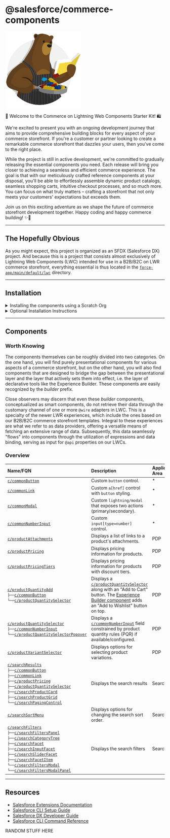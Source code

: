 # @salesforce/commerce-components

![recipes-logo](recipes-logo.png)

🌟 Welcome to the Commerce on Lightning Web Components Starter Kit! 🛍️

We're excited to present you with an ongoing development journey that aims to provide comprehensive building blocks for every aspect of your commerce storefront. If you're a customer or partner looking to create a remarkable commerce storefront that dazzles your users, then you've come to the right place.

While the project is still in active development, we're committed to gradually releasing the essential components you need. Each release will bring you closer to achieving a seamless and efficient commerce experience. The goal is that with our meticulously crafted reference components at your disposal, you'll be able to effortlessly assemble dynamic product catalogs, seamless shopping carts, intuitive checkout processes, and so much more. You can focus on what truly matters – crafting a storefront that not only meets your customers' expectations but exceeds them.

Join us on this exciting adventure as we shape the future of commerce storefront development together. Happy coding and happy commerce building! ✨🚀

---

## The Hopefully Obvious

As you might expect, this project is organized as an SFDX (Salesforce DX) project. And because this is a project that consists almost exclusively of Lightning Web Components (LWC) intended for use in a B2B/B2C on LWR commerce storefront, everything essential is thus located in the [`force-app/main/default/lwc`](force-app/main/default/lwc) directory.

---

## Installation

<details>
<summary>Installing the components using a Scratch Org</summary>

1.  Set up your environment. Follow the steps in the [Quick Start: Lightning Web Components](https://trailhead.salesforce.com/content/learn/projects/quick-start-lightning-web-components/) Trailhead project. The steps include:

    -   Enable Dev Hub in your Org
    -   Install Salesforce CLI
    -   Install Visual Studio Code
    -   Install the Visual Studio Code Salesforce extensions, including the Lightning Web Components extension

2.  If you haven't already done so, authorize your hub org and provide it with an alias (**myhuborg** in the command below):

    ```shell
    sf org login web -d -a myhuborg
    ```

3.  Clone the repositoty `forcedotcom/commerce-on-lightning-components`:

    ```shell
    git clone https://github.com/forcedotcom/commerce-on-lightning-components.git
    cd commerce-on-lightning-components
    ```

4.  Create a scratch org and provide it with an alias (**commerce-components** in the command below):

    ```shell
    sf org create scratch -f config/project-scratch-def.json -a commerce-components
    ```

5.  Push the app to your scratch org:

    ```shell
    sf project deploy start
    ```

6.  Open the scratch org:

    ```shell
    sf org open
    ```

    </details>

<details>
<summary>Optional Installation Instructions</summary>

This repository contains several files that are relevant if you want to integrate modern web development tooling to your Salesforce development processes, or to your continuous integration/continuous deployment processes.

### Code Formatting

[Prettier](https://prettier.io/) is a code formatter used to ensure consistent formatting across your code base. To use Prettier with Visual Studio Code, install [this extension](https://marketplace.visualstudio.com/items?itemName=esbenp.prettier-vscode) from the Visual Studio Code Marketplace. The [.prettierignore](.prettierignore) and [.prettierrc](.prettierrc) files are provided as part of this repository to control the behavior of the Prettier formatter.

### Code Linting

[ESLint](https://eslint.org/) is a popular JavaScript linting tool used to identify stylistic errors and erroneous constructs. To use ESLint with Visual Studio Code, install [this extension](https://marketplace.visualstudio.com/items?itemName=salesforce.salesforcedx-vscode-lwc) from the Visual Studio Code Marketplace. The [.eslintrc.cjs](force-app/main/default/lwc/.eslintrc.cjs) file is provided as part of this repository to control the behavior of the linting process in the context of Lightning Web Components development.

### Pre-Commit Hook

This repository also comes with a [package.json](package.json) file that makes it easy to set up a pre-commit hook that enforces code formatting and linting by running Prettier and ESLint every time you `git commit` changes.

To set up the formatting and linting pre-commit hook:

1. Install [Node.js](https://nodejs.org) if you haven't already done so
2. Run `npm install` in your project's root folder to install the ESLint and Prettier modules (Note: Mac users should verify that Xcode command line tools are installed before running this command.)

Prettier and ESLint will now run automatically every time you commit changes. The commit will fail if linting errors are detected. You can also run the formatting and linting from the command line using the following commands (check out [package.json](package.json) for the full list):

```shell
npm run lint
npm run format
```

</details>

---

## Components

### Worth Knowing

The components themselves can be roughly divided into two categories. On the one hand, you will find purely presentational components for various aspects of a commerce storefront, but on the other hand, you will also find components that are designed to bridge the gap between the presentational layer and the layer that actively sets them into effect, i.e. the layer of declarative tools like the Experience Builder. These components are easily recognized by the _builder_ prefix.

Close observers may discern that even these _builder_ components, conceptualized as smart components, do not retrieve their data through the customary channel of one or more `@wire` adapters in LWC. This is a specialty of the newer LWR experiences, which include the ones based on our B2B/B2C commerce storefront templates. Integral to these experiences are what we refer to as data providers, offering a versatile means of fetching an extensive range of data. Subsequently, this data seamlessly "flows" into components through the utilization of expressions and data binding, serving as input for `@api` properties on our LWCs.

### Overview

<!-- prettier-ignore -->
| Name/FQN                                                                                                                                                                                                                                                                                                                                                                                                                                                                                                                                                                                                                 | Description                                                                                                                                                                                                                                                            | Application Area |                                 Builder Support                                 |
|:-------------------------------------------------------------------------------------------------------------------------------------------------------------------------------------------------------------------------------------------------------------------------------------------------------------------------------------------------------------------------------------------------------------------------------------------------------------------------------------------------------------------------------------------------------------------------------------------------------------------------|:-----------------------------------------------------------------------------------------------------------------------------------------------------------------------------------------------------------------------------------------------------------------------|:-----------------|:-------------------------------------------------------------------------------:|
| [`c/commonButton`](force-app/main/default/lwc/commonButton)                                                                                                                                                                                                                                                                                                                                                                                                                                                                                                                                                              | Custom `button` control.                                                                                                                                                                                                                                               | *                |                                                                                 |
| [`c/commonLink`](force-app/main/default/lwc/commonLink)                                                                                                                                                                                                                                                                                                                                                                                                                                                                                                                                                                  | Custom `a[href]` control with `button` styling.                                                                                                                                                                                                                        | *                |                                                                                 |
| [`c/commonModal`](force-app/main/default/lwc/commonModal)                                                                                                                                                                                                                                                                                                                                                                                                                                                                                                                                                                | Custom `lightning/modal` that exposes two actions (primary/secondary).                                                                                                                                                                                                 | *                |                                                                                 |
| [`c/commonNumberInput`](force-app/main/default/lwc/commonNumberInput)                                                                                                                                                                                                                                                                                                                                                                                                                                                                                                                                                    | Custom `input[type=number]` control.                                                                                                                                                                                                                                   | *                |                                                                                 |
| [`c/productAttachments`](force-app/main/default/lwc/productAttachments)                                                                                                                                                                                                                                                                                                                                                                                                                                                                                                                                                  | Displays a list of links to a product's attachments.                                                                                                                                                                                                                   | PDP              |   [:white_check_mark:](force-app/main/default/lwc/builderProductAttachments)    |
| [`c/productPricing`](force-app/main/default/lwc/productPricing)                                                                                                                                                                                                                                                                                                                                                                                                                                                                                                                                                          | Displays pricing information for products.                                                                                                                                                                                                                             | PDP              |     [:white_check_mark:](force-app/main/default/lwc/builderProductPricing)      |
| [`c/productPricingTiers`](force-app/main/default/lwc/productPricingTiers)                                                                                                                                                                                                                                                                                                                                                                                                                                                                                                                                                | Displays pricing information for products with discount tiers.                                                                                                                                                                                                         | PDP              |   [:white_check_mark:](force-app/main/default/lwc/builderProductPricingTiers)   |
| [`c/productQuantityAdd`](force-app/main/default/lwc/productQuantityAdd)<br/>`├──`[`c/commonButton`](force-app/main/default/lwc/commonButton)<br/>`└──`[`c/productQuantitySelector`](force-app/main/default/lwc/productQuantitySelector)                                                                                                                                                                                                                                                                                                                                                                                  | Displays a [`c/productQuantitySelector`](force-app/main/default/lwc/productQuantitySelector) along with an "Add to Cart" button. The [Experience Builder component](force-app/main/default/lwc/builderProductPurchaseOptions) adds an "Add to Wishlist" button on top. | PDP              | [:white_check_mark:](force-app/main/default/lwc/builderProductPurchaseOptions)  |
| [`c/productQuantitySelector`](force-app/main/default/lwc/productQuantitySelector)<br/>`├──`[`c/commonNumberInput`](force-app/main/default/lwc/commonNumberInput)<br/>`└──`[`c/productQuantitySelectorPopover`](force-app/main/default/lwc/productQuantitySelectorPopover)                                                                                                                                                                                                                                                                                                                                                | Displays a [`c/commonNumberInput`](force-app/main/default/lwc/commonNumberInput) field constrained by product quantity rules (PQR) if available/configured.                                                                                                            | PDP              | [:white_check_mark:](force-app/main/default/lwc/builderProductQuantitySelector) |
| [`c/productVariantSelector`](force-app/main/default/lwc/productVariantSelector)                                                                                                                                                                                                                                                                                                                                                                                                                                                                                                                                          | Displays options for selecting product variations.                                                                                                                                                                                                                     | PDP              | [:white_check_mark:](force-app/main/default/lwc/builderProductVariantSelector)  |
| [`c/searchResults`](force-app/main/default/lwc/searchResults)<br/>`├──`[`c/commonButton`](force-app/main/default/lwc/commonButton)<br/>`├──`[`c/commonLink`](force-app/main/default/lwc/commonLink)<br/>`├──`[`c/productPricing`](force-app/main/default/lwc/productPricing)<br/>`├──`[`c/productQuantitySelector`](force-app/main/default/lwc/productQuantitySelector)<br/>`├──`[`c/searchProductCard`](force-app/main/default/lwc/searchProductCard)<br/>`├──`[`c/searchProductGrid`](force-app/main/default/lwc/searchProductGrid)<br/>`└──`[`c/searchPagingControl`](force-app/main/default/lwc/searchPagingControl) | Displays the search results                                                                                                                                                                                                                                            | Search/PLP       |      [:white_check_mark:](force-app/main/default/lwc/builderSearchResults)      |
| [`c/searchSortMenu`](force-app/main/default/lwc/searchSortMenu)                                                                                                                                                                                                                                                                                                                                                                                                                                                                                                                                                          | Displays options for changing the search sort order.                                                                                                                                                                                                                   | Search/PLP       |     [:white_check_mark:](force-app/main/default/lwc/builderSearchSortMenu)      |
[`c/searchFilters`](force-app/main/default/lwc/searchFilters)<br/>`├──`[`c/searchFiltersPanel`](force-app/main/default/lwc/searchFiltersPanel)<br/>`├──`[`c/searchCategoryTree`](force-app/main/default/lwc/searchCategoryTree)<br/>`├──`[`c/searchFacet`](force-app/main/default/lwc/searchFacet)<br/>`├──`[`c/searchInputFacet`](force-app/main/default/lwc/searchInputFacet)<br/>`├──`[`c/searchSliderFacet`](force-app/main/default/lwc/searchSliderFacet)<br/>`├──`[`c/searchFacetItem`](force-app/main/default/lwc/searchFacetItem)<br/>`└──`[`c/searchFiltersModal`](force-app/main/default/lwc/searchFiltersModal)<br/>`└──`[`c/searchFiltersModalPanel`](force-app/main/default/lwc/searchFiltersModalPanel) | Displays the search filters                                                                                                                                                                                                                                            | Search/PLP       |      [:white_check_mark:](force-app/main/default/lwc/builderSearchResults)      |

---

## Resources

-   [Salesforce Extensions Documentation](https://developer.salesforce.com/tools/vscode/)
-   [Salesforce CLI Setup Guide](https://developer.salesforce.com/docs/atlas.en-us.sfdx_setup.meta/sfdx_setup/sfdx_setup_intro.htm)
-   [Salesforce DX Developer Guide](https://developer.salesforce.com/docs/atlas.en-us.sfdx_dev.meta/sfdx_dev/sfdx_dev_intro.htm)
-   [Salesforce CLI Command Reference](https://developer.salesforce.com/docs/atlas.en-us.sfdx_cli_reference.meta/sfdx_cli_reference/cli_reference.htm)

RANDOM STUFF HERE